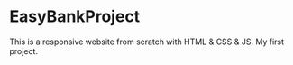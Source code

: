# EasyBankProject
This is a responsive website from scratch with HTML &amp; CSS &amp; JS. My first project.
